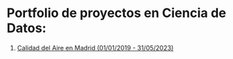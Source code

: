 # Portfolio de proyectos en Ciencia de Datos:

1. [Calidad del Aire en Madrid (01/01/2019 - 31/05/2023)](https://github.com/ea-analisisdatos/proyectos/tree/556ea5e7180a2252485d0d7baa57b36f16c3248c/prediccion_calidad_aire_madrid/ "Clique/Pulse aquí para acceder al proycto")

